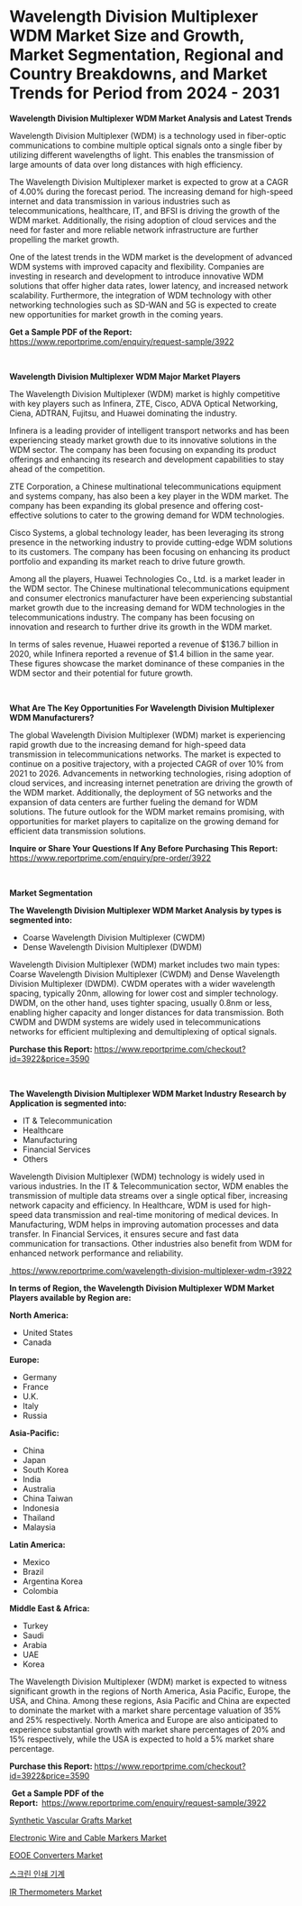 <p><h1>Wavelength Division Multiplexer WDM Market Size and Growth, Market Segmentation, Regional and Country Breakdowns, and Market Trends for Period from 2024 -  2031</h1></p><p><strong>Wavelength Division Multiplexer WDM Market Analysis and Latest Trends</strong></p>
<p><p>Wavelength Division Multiplexer (WDM) is a technology used in fiber-optic communications to combine multiple optical signals onto a single fiber by utilizing different wavelengths of light. This enables the transmission of large amounts of data over long distances with high efficiency.</p><p>The Wavelength Division Multiplexer market is expected to grow at a CAGR of 4.00% during the forecast period. The increasing demand for high-speed internet and data transmission in various industries such as telecommunications, healthcare, IT, and BFSI is driving the growth of the WDM market. Additionally, the rising adoption of cloud services and the need for faster and more reliable network infrastructure are further propelling the market growth.</p><p>One of the latest trends in the WDM market is the development of advanced WDM systems with improved capacity and flexibility. Companies are investing in research and development to introduce innovative WDM solutions that offer higher data rates, lower latency, and increased network scalability. Furthermore, the integration of WDM technology with other networking technologies such as SD-WAN and 5G is expected to create new opportunities for market growth in the coming years.</p></p>
<p><strong>Get a Sample PDF of the Report:&nbsp;</strong> <a href="https://www.reportprime.com/enquiry/request-sample/3922">https://www.reportprime.com/enquiry/request-sample/3922</a></p>
<p>&nbsp;</p>
<p><strong>Wavelength Division Multiplexer WDM Major Market Players</strong></p>
<p><p>The Wavelength Division Multiplexer (WDM) market is highly competitive with key players such as Infinera, ZTE, Cisco, ADVA Optical Networking, Ciena, ADTRAN, Fujitsu, and Huawei dominating the industry. </p><p>Infinera is a leading provider of intelligent transport networks and has been experiencing steady market growth due to its innovative solutions in the WDM sector. The company has been focusing on expanding its product offerings and enhancing its research and development capabilities to stay ahead of the competition.</p><p>ZTE Corporation, a Chinese multinational telecommunications equipment and systems company, has also been a key player in the WDM market. The company has been expanding its global presence and offering cost-effective solutions to cater to the growing demand for WDM technologies.</p><p>Cisco Systems, a global technology leader, has been leveraging its strong presence in the networking industry to provide cutting-edge WDM solutions to its customers. The company has been focusing on enhancing its product portfolio and expanding its market reach to drive future growth.</p><p>Among all the players, Huawei Technologies Co., Ltd. is a market leader in the WDM sector. The Chinese multinational telecommunications equipment and consumer electronics manufacturer have been experiencing substantial market growth due to the increasing demand for WDM technologies in the telecommunications industry. The company has been focusing on innovation and research to further drive its growth in the WDM market.</p><p>In terms of sales revenue, Huawei reported a revenue of $136.7 billion in 2020, while Infinera reported a revenue of $1.4 billion in the same year. These figures showcase the market dominance of these companies in the WDM sector and their potential for future growth.</p></p>
<p>&nbsp;</p>
<p><strong>What Are The Key Opportunities For Wavelength Division Multiplexer WDM Manufacturers?</strong></p>
<p><p>The global Wavelength Division Multiplexer (WDM) market is experiencing rapid growth due to the increasing demand for high-speed data transmission in telecommunications networks. The market is expected to continue on a positive trajectory, with a projected CAGR of over 10% from 2021 to 2026. Advancements in networking technologies, rising adoption of cloud services, and increasing internet penetration are driving the growth of the WDM market. Additionally, the deployment of 5G networks and the expansion of data centers are further fueling the demand for WDM solutions. The future outlook for the WDM market remains promising, with opportunities for market players to capitalize on the growing demand for efficient data transmission solutions.</p></p>
<p><strong>Inquire or Share Your Questions If Any Before Purchasing This Report:</strong> <a href="https://www.reportprime.com/enquiry/pre-order/3922">https://www.reportprime.com/enquiry/pre-order/3922</a></p>
<p>&nbsp;</p>
<p><strong>Market Segmentation</strong></p>
<p><strong>The Wavelength Division Multiplexer WDM Market Analysis by types is segmented into:</strong></p>
<p><ul><li>Coarse Wavelength Division Multiplexer (CWDM)</li><li>Dense Wavelength Division Multiplexer (DWDM)</li></ul></p>
<p><p>Wavelength Division Multiplexer (WDM) market includes two main types: Coarse Wavelength Division Multiplexer (CWDM) and Dense Wavelength Division Multiplexer (DWDM). CWDM operates with a wider wavelength spacing, typically 20nm, allowing for lower cost and simpler technology. DWDM, on the other hand, uses tighter spacing, usually 0.8nm or less, enabling higher capacity and longer distances for data transmission. Both CWDM and DWDM systems are widely used in telecommunications networks for efficient multiplexing and demultiplexing of optical signals.</p></p>
<p><strong>Purchase this Report:&nbsp;</strong><a href="https://www.reportprime.com/checkout?id=3922&price=3590">https://www.reportprime.com/checkout?id=3922&price=3590</a></p>
<p>&nbsp;</p>
<p><strong>The Wavelength Division Multiplexer WDM Market Industry Research by Application is segmented into:</strong></p>
<p><ul><li>IT & Telecommunication</li><li>Healthcare</li><li>Manufacturing</li><li>Financial Services</li><li>Others</li></ul></p>
<p><p>Wavelength Division Multiplexer (WDM) technology is widely used in various industries. In the IT & Telecommunication sector, WDM enables the transmission of multiple data streams over a single optical fiber, increasing network capacity and efficiency. In Healthcare, WDM is used for high-speed data transmission and real-time monitoring of medical devices. In Manufacturing, WDM helps in improving automation processes and data transfer. In Financial Services, it ensures secure and fast data communication for transactions. Other industries also benefit from WDM for enhanced network performance and reliability.</p></p>
<p><a href="https://www.reportprime.com/wavelength-division-multiplexer-wdm-r3922">&nbsp;https://www.reportprime.com/wavelength-division-multiplexer-wdm-r3922</a></p>
<p><strong>In terms of Region, the Wavelength Division Multiplexer WDM Market Players available by Region are:</strong></p>
<p>
    <p> <strong> North America: </strong>
        <ul>
            <li>United States</li>
            <li>Canada</li>
        </ul>
        </p> 
    <p> <strong> Europe: </strong>
        <ul>
            <li>Germany</li>
            <li>France</li>
            <li>U.K.</li>
            <li>Italy</li>
            <li>Russia</li>
        </ul>
        </p> 
    <p> <strong> Asia-Pacific: </strong>
        <ul>
            <li>China</li>
            <li>Japan</li>
            <li>South Korea</li>
            <li>India</li>
            <li>Australia</li>
            <li>China Taiwan</li>
            <li>Indonesia</li>
            <li>Thailand</li>
            <li>Malaysia</li>
        </ul>
        </p> 
    <p> <strong> Latin America: </strong>
        <ul>
            <li>Mexico</li>
            <li>Brazil</li>
            <li>Argentina Korea</li>
            <li>Colombia</li>
        </ul>
        </p> 
    <p> <strong> Middle East & Africa: </strong>
        <ul>
            <li>Turkey</li>
            <li>Saudi</li>
            <li>Arabia</li>
            <li>UAE</li>
            <li>Korea</li>
        </ul>
    </p>
    </p>
<p><p>The Wavelength Division Multiplexer (WDM) market is expected to witness significant growth in the regions of North America, Asia Pacific, Europe, the USA, and China. Among these regions, Asia Pacific and China are expected to dominate the market with a market share percentage valuation of 35% and 25% respectively. North America and Europe are also anticipated to experience substantial growth with market share percentages of 20% and 15% respectively, while the USA is expected to hold a 5% market share percentage.</p></p>
<p><strong>Purchase this Report: </strong><a href="https://www.reportprime.com/checkout?id=3922&price=3590">https://www.reportprime.com/checkout?id=3922&price=3590</a></p>
<p>&nbsp;<strong>Get a Sample PDF of the Report:&nbsp;&nbsp;</strong><a href="https://www.reportprime.com/enquiry/request-sample/3922">https://www.reportprime.com/enquiry/request-sample/3922</a></p>
<p><strong></strong></p>
<p><p><a href="https://issuu.com/reportprime-2/docs/synthetic-vascular-grafts-market-size-2030.pptx">Synthetic Vascular Grafts Market</a></p><p><a href="https://github.com/zolotuy145/Market-Research-Report-List-1/blob/main/electronic-wire-and-cable-markers-market.md">Electronic Wire and Cable Markers Market</a></p><p><a href="https://github.com/Hunterico88/Market-Research-Report-List-1/blob/main/eooe-converters-market.md">EOOE Converters Market</a></p><p><a href="https://github.com/ahmadrevanz10/Market-Research-Report-List-1/blob/main/633673146862.md">스크린 인쇄 기계</a></p><p><a href="https://issuu.com/reportprime-2/docs/ir-thermometers-market-size-2030.pptx">IR Thermometers Market</a></p></p>